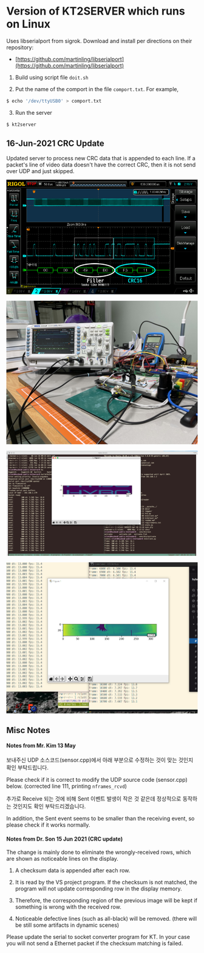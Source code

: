 # Version of KT2SERVER which runs on Linux

Uses libserialport from sigrok.
Download and install per directions on their repository:  
* [https://github.com/martinling/libserialport](https://github.com/martinling/libserialport)

1. Build using script file `doit.sh`

2. Put the name of the comport in the file `comport.txt`. For example,

```bash
$ echo '/dev/ttyUSB0' > comport.txt
```
3. Run the server

```bash
$ kt2server
```

## 16-Jun-2021 CRC Update

Updated server to process new CRC data that is appended to each line.
If a packet's line of video data doesn't have the correct CRC, 
then it is not send over UDP and just skipped.

![Scope Capture of CRC data at end of packet](images/scope-capture-crc-data.png)

![Setup of Simulated KT2 Sensor for Testing](images/simulated-kt2-sensor.jpg)

![Results of kt2client.py Plotting Data](images/running-ubuntu-with-sensor-simulator.png)

![Results with a Real Sensor on Windows 10](images/sensor-image-win10-a-hand.png)


## Misc Notes

#### Notes from Mr. Kim 13 May

보내주신 UDP 소스코드(sensor.cpp)에서 아래 부분으로 수정하는 것이 맞는
것인지 확인 부탁드립니다.

Please check if it is correct to modify the UDP source code (sensor.cpp) below.
(corrected line 111, printing `nframes_rcvd`)


추가로 Receive 되는 것에 비해 Sent 이벤트 발생이 작은 것 같은데
정상적으로 동작하는 것인지도 확인 부탁드리겠습니다.

In addition, the Sent event seems to be smaller than the receiving
event, so please check if it works normally.

#### Notes from Dr. Son 15 Jun 2021 (CRC update)

The change is mainly done to eliminate the wrongly-received rows, which
are shown as noticeable lines on the display.

1. A checksum data is appended after each row.

2. It is read by the VS project program. If the checksum is not matched,
   the program will not update corresponding row in the display memory.

3. Therefore, the corresponding region of the previous image will be
   kept if something is wrong with the received row.

4. Noticeable defective lines (such as all-black) will be removed.
   (there will be still some artifacts in dynamic scenes)

Please update the serial to socket converter program for KT.
In your case you will not send a Ethernet packet if the checksum 
matching is failed.


